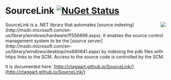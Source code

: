 
# SourceLink [![NuGet Status](http://img.shields.io/nuget/v/SourceLink.Fake.svg?style=flat)](https://www.nuget.org/packages/SourceLink.Fake/)
<img src="http://ctaggart.github.io/SourceLink/SourceLink128.jpg" align="right">
SourceLink is a .NET library that automates [source indexing](http://msdn.microsoft.com/en-us/library/windows/hardware/ff556898.aspx). It enables the source control management system to be the [source server](http://msdn.microsoft.com/en-us/library/windows/desktop/ms680641.aspx) by indexing the pdb files with https links to the SCM. Access to the source code is controlled by the SCM.

It is documented here:
[http://ctaggart.github.io/SourceLink/](http://ctaggart.github.io/SourceLink/)
